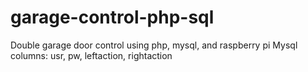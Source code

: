 # garage-control-php-sql

Double garage door control using php, mysql, and raspberry pi
  Mysql columns: usr, pw, leftaction, rightaction
